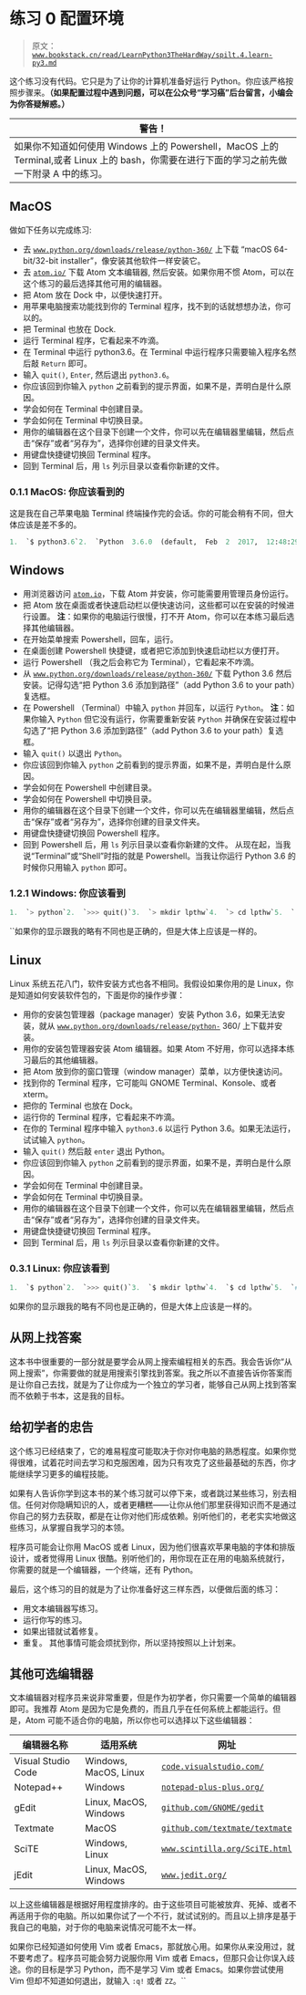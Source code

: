 # 练习 0 配置环境

> 原文：[`www.bookstack.cn/read/LearnPython3TheHardWay/spilt.4.learn-py3.md`](https://www.bookstack.cn/read/LearnPython3TheHardWay/spilt.4.learn-py3.md)

这个练习没有代码。它只是为了让你的计算机准备好运行 Python。你应该严格按照步骤来。**（如果配置过程中遇到问题，可以在公众号“学习癌”后台留言，小编会为你答疑解惑。）**

| 警告！ |
| --- |
| 如果你不知道如何使用 Windows 上的 Powershell，MacOS 上的 Terminal,或者 Linux 上的 bash，你需要在进行下面的学习之前先做一下附录 A 中的练习。 |

## MacOS

做如下任务以完成练习:

*   去 [`www.python.org/downloads/release/python-360/`](https://www.python.org/downloads/release/python-360/) 上下载 “macOS 64-bit/32-bit installer”，像安装其他软件一样安装它。
*   去 [`atom.io/`](https://atom.io/) 下载 Atom 文本编辑器, 然后安装。如果你用不惯 Atom，可以在这个练习的最后选择其他可用的编辑器。
*   把 Atom 放在 Dock 中，以便快速打开。
*   用苹果电脑搜索功能找到你的 Terminal 程序，找不到的话就想想办法，你可以的。
*   把 Terminal 也放在 Dock.
*   运行 Terminal 程序，它看起来不咋滴。
*   在 Terminal 中运行 python3.6。在 Terminal 中运行程序只需要输入程序名然后敲 `Return` 即可。
*   输入 `quit()`, `Enter`, 然后退出 `python3.6`。
*   你应该回到你输入 `python` 之前看到的提示界面，如果不是，弄明白是什么原因。
*   学会如何在 Terminal 中创建目录。
*   学会如何在 Terminal 中切换目录。
*   用你的编辑器在这个目录下创建一个文件，你可以先在编辑器里编辑，然后点击“保存”或者“另存为”，选择你创建的目录文件夹。
*   用键盘快捷键切换回 Terminal 程序。
*   回到 Terminal 后，用 `ls` 列示目录以查看你新建的文件。

### 0.1.1 MacOS: 你应该看到的

这是我在自己苹果电脑 Terminal 终端操作完的会话。你的可能会稍有不同，但大体应该是差不多的。

```py
1.  `$ python3.6`2.  `Python  3.6.0  (default,  Feb  2  2017,  12:48:29)`3.  `[GCC 4.2.1  Compatible  Apple LLVM 7.0.2  (clang -700.1.81)] on darwin`4.  `Type  "help",  "copyright",  "credits"  or  "license"  for more information`5.  `>>>`6.  `~ $ mkdir lpthw`7.  `~ $ cd lpthw`8.  `lpthw $ ls`9.  `# ...   Use your text editor here to edit test.txt....`10.  `lpthw $ ls`11.  `test.txt lpthw $`
```

## Windows

*   用浏览器访问 [`atom.io`](https://atom.io)，下载 Atom 并安装，你可能需要用管理员身份运行。
*   把 Atom 放在桌面或者快速启动栏以便快速访问，这些都可以在安装的时候进行设置。 **注**：如果你的电脑运行很慢，打不开 Atom，你可以在本练习最后选择其他编辑器。
*   在开始菜单搜索 Powershell，回车，运行。
*   在桌面创建 Powershell 快捷键，或者把它添加到快速启动栏以方便打开。
*   运行 Powershell （我之后会称它为 Terminal），它看起来不咋滴。
*   从 [`www.python.org/downloads/release/python-360/`](https://www.python.org/downloads/release/python-360/) 下载 Python 3.6 然后安装。记得勾选“把 Python 3.6 添加到路径”（add Python 3.6 to your path）复选框。
*   在 Powershell （Terminal）中输入 `python` 并回车，以运行 `Python`。 **注**：如果你输入 `Python` 但它没有运行，你需要重新安装 `Python` 并确保在安装过程中勾选了“把 Python 3.6 添加到路径”（add Python 3.6 to your path）复选框。
*   输入 `quit()` 以退出 `Python`。
*   你应该回到你输入 `python` 之前看到的提示界面，如果不是，弄明白是什么原因。
*   学会如何在 Powershell 中创建目录。
*   学会如何在 Powershell 中切换目录。
*   用你的编辑器在这个目录下创建一个文件，你可以先在编辑器里编辑，然后点击“保存”或者“另存为”，选择你创建的目录文件夹。
*   用键盘快捷键切换回 Powershell 程序。
*   回到 Powershell 后，用 `ls` 列示目录以查看你新建的文件。 从现在起，当我说“Terminal”或“Shell”时指的就是 Powershell。当我让你运行 Python 3.6 的时候你只用输入 `python` 即可。

### 1.2.1 Windows: 你应该看到

```py
1.  `> python`2.  `>>> quit()`3.  `> mkdir lpthw`4.  `> cd lpthw`5.  `...  Here you would use your text editor to make test.txt in lpthw`6.  `>`7.  `> dir`8.  `Volume  in drive C is`9.  `Volume  Serial  Number  is  085C—7E02`11.  ``Directory of C:\Documents and  Settings\you\lpthw``13.  ```04.05.2010  23:32  <DIR>  .```py14.  ```04.05.2010  23:32  <DIR>  ..```py 15.  ```04.05.201  0  23:32  6 test.txt```py16.  ```1  File(s)  6 bytes```py17.  ```2  Dir(s)  14  804  623  360 bytes free```py19.  ````>```py`
```

 ``如果你的显示跟我的略有不同也是正确的，但是大体上应该是一样的。

## Linux

Linux 系统五花八门，软件安装方式也各不相同。我假设如果你用的是 Linux，你是知道如何安装软件包的，下面是你的操作步骤：

*   用你的安装包管理器（package manager）安装 Python 3.6，如果无法安装，就从 [`www.python.org/downloads/release/python-`](https://www.python.org/downloads/release/python-) 360/ 上下载并安装。
*   用你的安装包管理器安装 Atom 编辑器。如果 Atom 不好用，你可以选择本练习最后的其他编辑器。
*   把 Atom 放到你的窗口管理（window manager）菜单，以方便快速访问。
*   找到你的 Terminal 程序，它可能叫 GNOME Terminal、Konsole、或者 xterm。
*   把你的 Terminal 也放在 Dock。
*   运行你的 Terminal 程序，它看起来不咋滴。
*   在你的 Terminal 程序中输入 `python3.6` 以运行 Python 3.6。如果无法运行，试试输入 `python`。
*   输入 `quit()` 然后敲 `enter` 退出 Python。
*   你应该回到你输入 `python` 之前看到的提示界面，如果不是，弄明白是什么原因。
*   学会如何在 Terminal 中创建目录。
*   学会如何在 Terminal 中切换目录。
*   用你的编辑器在这个目录下创建一个文件，你可以先在编辑器里编辑，然后点击“保存”或者“另存为”，选择你创建的目录文件夹。
*   用键盘快捷键切换回 Terminal 程序。
*   回到 Terminal 后，用 `ls` 列示目录以查看你新建的文件。

### 0.3.1 Linux: 你应该看到

```py
1.  `$ python`2.  `>>> quit()`3.  `$ mkdir lpthw`4.  `$ cd lpthw`5.  `# ...    Use your text editor here to edit test.txt ...`6.  `$ ls test.txt`7.  `$`
```

如果你的显示跟我的略有不同也是正确的，但是大体上应该是一样的。

## 从网上找答案

这本书中很重要的一部分就是要学会从网上搜索编程相关的东西。我会告诉你“从网上搜索”，你需要做的就是用搜索引擎找到答案。我之所以不直接告诉你答案而是让你自己去找，就是为了让你成为一个独立的学习者，能够自己从网上找到答案而不依赖于书本，这是我的目标。

## 给初学者的忠告

这个练习已经结束了，它的难易程度可能取决于你对你电脑的熟悉程度。如果你觉得很难，试着花时间去学习和克服困难，因为只有攻克了这些最基础的东西，你才能继续学习更多的编程技能。

如果有人告诉你学到这本书的某个练习就可以停下来，或者跳过某些练习，别去相信。任何对你隐瞒知识的人，或者更糟糕——让你从他们那里获得知识而不是通过你自己的努力去获取，都是在让你对他们形成依赖。别听他们的，老老实实地做这些练习，从掌握自我学习的本领。

程序员可能会让你用 MacOS 或者 Linux，因为他们很喜欢苹果电脑的字体和排版设计，或者觉得用 Linux 很酷。别听他们的，用你现在正在用的电脑系统就行，你需要的就是一个编辑器，一个终端，还有 Python。

最后，这个练习的目的就是为了让你准备好这三样东西，以便做后面的练习：

*   用文本编辑器写练习。
*   运行你写的练习。
*   如果出错就试着修复。
*   重复。 其他事情可能会烦扰到你，所以坚持按照以上计划来。

## 其他可选编辑器

文本编辑器对程序员来说非常重要，但是作为初学者，你只需要一个简单的编辑器即可。我推荐 Atom 是因为它是免费的，而且几乎在任何系统上都能运行。但是，Atom 可能不适合你的电脑，所以你也可以选择以下这些编辑器：

| 编辑器名称 | 适用系统 | 网址 |
| --- | --- | --- |
| Visual Studio Code | Windows, MacOS, Linux | [`code.visualstudio.com/`](https://code.visualstudio.com/) |
| Notepad++ | Windows | [`notepad-plus-plus.org/`](https://notepad-plus-plus.org/) |
| gEdit | Linux, MacOS, Windows | [`github.com/GNOME/gedit`](https://github.com/GNOME/gedit) |
| Textmate | MacOS | [`github.com/textmate/textmate`](https://github.com/textmate/textmate) |
| SciTE | Windows, Linux | [`www.scintilla.org/SciTE.html`](http://www.scintilla.org/SciTE.html) |
| jEdit | Linux, MacOS, Windows | [`www.jedit.org/`](http://www.jedit.org/) |

以上这些编辑器是根据好用程度排序的。由于这些项目可能被放弃、死掉、或者不再适用于你的电脑。所以如果你试了一个不行，就试试别的。而且以上排序是基于我自己的电脑，对于你的电脑来说情况可能不太一样。

如果你已经知道如何使用 Vim 或者 Emacs，那就放心用。如果你从来没用过，就不要考虑了。程序员可能会努力说服你用 Vim 或者 Emacs，但那只会让你误入歧途。你的目标是学习 Python，而不是学习 Vim 或者 Emacs。如果你尝试使用 Vim 但却不知道如何退出，就输入 `:q!` 或者 `ZZ`。``